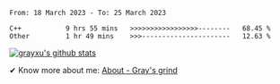 <!--START_SECTION:waka-->

```text
From: 18 March 2023 - To: 25 March 2023

C++           9 hrs 55 mins   >>>>>>>>>>>>>>>>>--------   68.45 %
Other         1 hr 49 mins    >>>----------------------   12.63 %
```

<!--END_SECTION:waka-->

[![grayxu's github stats](https://github-readme-stats.vercel.app/api?username=grayxu&count_private=true&show_icons=true)](https://github.com/grayxu)

✔ Know more about me: [About - Gray's grind](https://www.grayxu.cn/)

